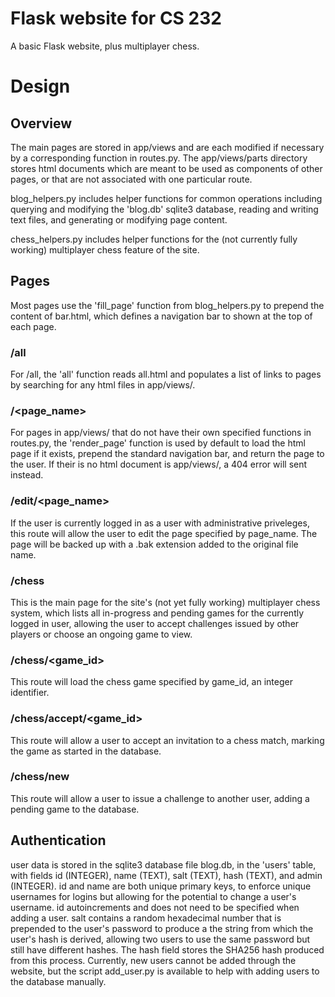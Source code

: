 # Flask website for CS 232
A basic Flask website, plus multiplayer chess.

# Design
## Overview
The main pages are stored in app/views and are each modified if necessary by a corresponding function in routes.py.
The app/views/parts directory stores html documents which are meant to be used as components of other pages, or that are not associated with one particular route.

blog_helpers.py includes helper functions for common operations including querying and modifying the 'blog.db' sqlite3 database, reading and writing text files, and generating or modifying page content.

chess_helpers.py includes helper functions for the (not currently fully working) multiplayer chess feature of the site.

## Pages
Most pages use the 'fill_page' function from blog_helpers.py to prepend the content of bar.html, which defines a navigation bar to shown at the top of each page.

### /all
For /all, the 'all' function reads all.html and populates a list of links to pages by searching for any html files in app/views/.

### /<page_name>
For pages in app/views/ that do not have their own specified functions in routes.py, the 'render_page' function is used by default to load the html page if it exists, prepend the standard navigation bar, and return the page to the user. If their is no html document is app/views/, a 404 error will sent instead.

### /edit/<page_name>
If the user is currently logged in as a user with administrative priveleges, this route will allow the user to edit the page specified by page_name. The page will be backed up with a .bak extension added to the original file name.

### /chess
This is the main page for the site's (not yet fully working) multiplayer chess system, which lists all in-progress and pending games for the currently logged in user, allowing the user to accept challenges issued by other players or choose an ongoing game to view.

### /chess/<game_id>
This route will load the chess game specified by game_id, an integer identifier.

### /chess/accept/<game_id>
This route will allow a user to accept an invitation to a chess match, marking the game as started in the database.

### /chess/new
This route will allow a user to issue a challenge to another user, adding a pending game to the database.

## Authentication
user data is stored in the sqlite3 database file blog.db, in the 'users' table, with fields id (INTEGER), name (TEXT), salt (TEXT), hash (TEXT), and admin (INTEGER).
id and name are both unique primary keys, to enforce unique usernames for logins but allowing for the potential to change a user's username. id autoincrements and does not need to be specified when adding a user.
salt contains a random hexadecimal number that is prepended to the user's password to produce a the string from which the user's hash is derived, allowing two users to use the same password but still have different hashes. The hash field stores the SHA256 hash produced from this process.
Currently, new users cannot be added through the website, but the script add_user.py is available to help with adding users to the database manually.